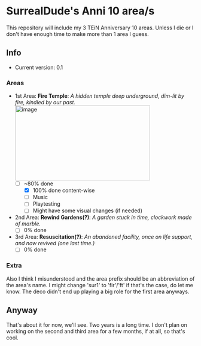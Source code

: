 # SurrealDude's Anni 10 area/s
This repository will include my 3 TEiN Anniversary 10 areas.
Unless I die or I don't have enough time to make more than 1 area I guess.

## Info
- Current version: 0.1

### Areas
- 1st Area: **Fire Temple**: _A hidden temple deep underground, dim-lit by fire, kindled by our past._
   <img width="360" height="200" alt="image" src="https://github.com/user-attachments/assets/2d2182cf-1eef-4e1a-bfdf-95158f1b2c13" />
  - [ ] ~80% done
    - [X] 100% done content-wise
    - [ ] Music
    - [ ] Playtesting
    - [ ] Might have some visual changes (if needed)

- 2nd Area: **Rewind Gardens(?)**: _A garden stuck in time, clockwork made of marble._
  - [ ] 0% done

- 3rd Area: **Resuscitation(?)**: _An abandoned facility, once on life support, and now revived (one last time.)_
  - [ ] 0% done

### Extra
Also I think I misunderstood and the area prefix should be an abbreviation of the area's name.
I might change 'sur1' to 'fir'/'ft' if that's the case, do let me know. The deco didn't end up playing a big role for the first area anyways.

## Anyway
That's about it for now, we'll see. Two years is a long time.
I don't plan on working on the second and third area for a few months, if at all, so that's cool.
